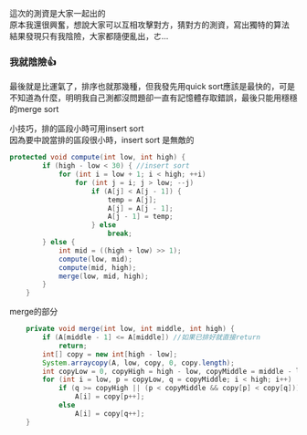 這次的測資是大家一起出的  
原本我還很興奮，想說大家可以互相攻擊對方，猜對方的測資，寫出獨特的算法  
結果發現只有我陰險，大家都隨便亂出，ㄜ... 
### 我就陰險:thumbsup:
最後就是比運氣了，排序也就那幾種，但我發先用quick sort應該是最快的，可是不知道為什麼，明明我自己測都沒問題卻一直有記憶體存取錯誤，最後只能用穩穩的merge sort

小技巧，排的區段小時可用insert sort  
因為要中說當排的區段很小時，insert sort 是無敵的  
````java
protected void compute(int low, int high) {
		if (high - low < 30) { //insert sort
			for (int i = low + 1; i < high; ++i)
				for (int j = i; j > low; --j)
					if (A[j] < A[j - 1]) {
						temp = A[j];
						A[j] = A[j - 1];
						A[j - 1] = temp;
					} else
						break;
		} else {
			int mid = ((high + low) >> 1);
			compute(low, mid);
			compute(mid, high);
			merge(low, mid, high);
		}
	}
````
merge的部分
````java
	private void merge(int low, int middle, int high) {
		if (A[middle - 1] <= A[middle]) //如果已排好就直接return
			return;
		int[] copy = new int[high - low];
		System.arraycopy(A, low, copy, 0, copy.length);
		int copyLow = 0, copyHigh = high - low, copyMiddle = middle - low;
		for (int i = low, p = copyLow, q = copyMiddle; i < high; i++)
			if (q >= copyHigh || (p < copyMiddle && copy[p] < copy[q]))
				A[i] = copy[p++];
			else
				A[i] = copy[q++];
	}
````
